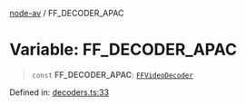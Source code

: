 [node-av](../globals.md) / FF\_DECODER\_APAC

# Variable: FF\_DECODER\_APAC

> `const` **FF\_DECODER\_APAC**: [`FFVideoDecoder`](../type-aliases/FFVideoDecoder.md)

Defined in: [decoders.ts:33](https://github.com/seydx/av/blob/f8631fc881b394300b1479f511d55cf1c370a87f/src/constants/decoders.ts#L33)
